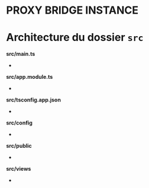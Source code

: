# PROXY BRIDGE INSTANCE

## 

# Architecture du dossier `src`

**src/main.ts**

- 

**src/app.module.ts**

- 

**src/tsconfig.app.json**

- 

**src/config**

- 

**src/public**

- 

**src/views**

- 
